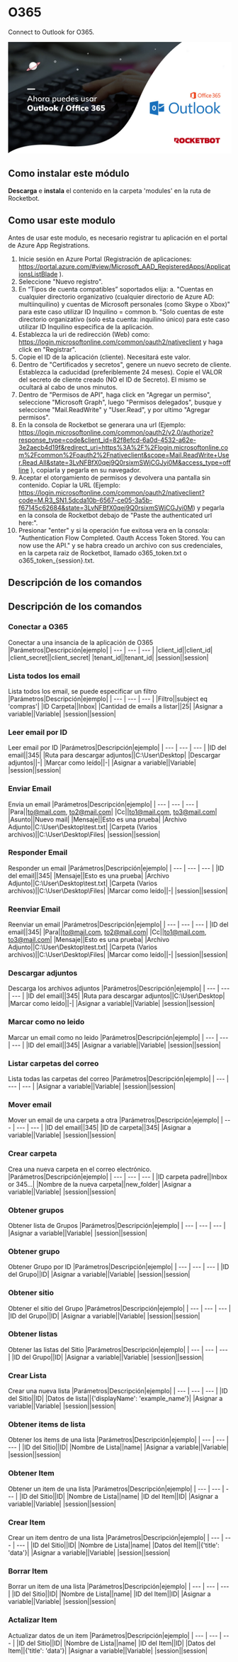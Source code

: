 



# O365
  
Connect to Outlook for O365.  
  
![banner](imgs/Banner_O365.png)
## Como instalar este módulo
  
__Descarga__ e __instala__ el contenido en la carpeta 'modules' en la ruta de Rocketbot.  

## Como usar este modulo

Antes de usar este modulo, es necesario registrar tu aplicación en el portal de Azure App Registrations. 

1. Inicie sesión en Azure Portal (Registración de aplicaciones: https://portal.azure.com/#view/Microsoft_AAD_RegisteredApps/ApplicationsListBlade ).
2. Seleccione "Nuevo registro".
3. En “Tipos de cuenta compatibles” soportados elija:
    a. "Cuentas en cualquier directorio organizativo (cualquier directorio de Azure AD: multiinquilino) y cuentas de Microsoft personales (como Skype o Xbox)" para este caso utilizar  ID Inquilino = common
    b. "Solo cuentas de este directorio organizativo (solo esta cuenta: inquilino único) para este caso utilizar ID Inquilino especifica de la aplicación.
4. Establezca la uri de redirección (Web) como: https://login.microsoftonline.com/common/oauth2/nativeclient y haga click en "Registrar".
5. Copie el ID de la aplicación (cliente). Necesitará este valor.
6. Dentro de "Certificados y secretos", genere un nuevo secreto de cliente. Establezca la caducidad (preferiblemente 24 meses). Copie el VALOR del secreto de cliente creado (NO el ID de Secreto). El mismo se ocultará al cabo de unos minutos.
7. Dentro de "Permisos de API", haga click en "Agregar un permiso", seleccione "Microsoft Graph", luego "Permisos delegados", busque y seleccione "Mail.ReadWrite" y "User.Read", y por ultimo "Agregar permisos".
8. En la consola de Rocketbot se generara una url (Ejemplo: https://login.microsoftonline.com/common/oauth2/v2.0/authorize?response_type=code&client_id=82f8efcd-6a0d-4532-a62e-3e2aecb4d19f&redirect_uri=https%3A%2F%2Flogin.microsoftonline.com%2Fcommon%2Foauth2%2Fnativeclient&scope=Mail.ReadWrite+User.Read.All&state=3LvNFBfX0qej9Q0rsixmSWjCGJyi0M&access_type=offline ), copiarla y pegarla en su navegador.
9. Aceptar el otorgamiento de permisos y devolvera una pantalla sin contenido. Copiar la URL (Ejemplo: https://login.microsoftonline.com/common/oauth2/nativeclient?code=M.R3_SN1.5dcda10b-6567-ce05-3a5b-f67145c62684&state=3LvNFBfX0qej9Q0rsixmSWjCGJyi0M) y pegarla en la consola de Rocketbot debajo de "Paste the authenticated url here:".
10. Presionar "enter" y si la operación fue exitosa vera en la consola: "Authentication Flow Completed. Oauth Access Token Stored. You can now use the API." y se habra creado un archivo con sus credenciales, en la carpeta raiz de Rocketbot, llamado o365_token.txt o o365_token_{session}.txt.

## Descripción de los comandos

## Descripción de los comandos

### Conectar a O365
  
Conectar a una insancia de la aplicación de O365
|Parámetros|Descripción|ejemplo|
| --- | --- | --- |
|client_id||client_id|
|client_secret||client_secret|
|tenant_id||tenant_id|
|session||session|

### Lista todos los email
  
Lista todos los email, se puede especificar un filtro
|Parámetros|Descripción|ejemplo|
| --- | --- | --- |
|Filtro||subject eq 'compras'|
|ID Carpeta||Inbox|
|Cantidad de emails a listar||25|
|Asignar a variable||Variable|
|session||session|

### Leer email por ID
  
Leer email por ID
|Parámetros|Descripción|ejemplo|
| --- | --- | --- |
|ID del email||345|
|Ruta para descargar adjuntos||C:\User\Desktop|
|Descargar adjuntos||-|
|Marcar como leído||-|
|Asignar a variable||Variable|
|session||session|

### Enviar Email
  
Envia un email
|Parámetros|Descripción|ejemplo|
| --- | --- | --- |
|Para||to@mail.com, to2@mail.com|
|Cc||to1@mail.com, to3@mail.com|
|Asunto||Nuevo mail|
|Mensaje||Esto es una prueba|
|Archivo Adjunto||C:\User\Desktop\test.txt|
|Carpeta (Varios archivos)||C:\User\Desktop\Files|
|session||session|

### Responder Email
  
Responder un email
|Parámetros|Descripción|ejemplo|
| --- | --- | --- |
|ID del email||345|
|Mensaje||Esto es una prueba|
|Archivo Adjunto||C:\User\Desktop\test.txt|
|Carpeta (Varios archivos)||C:\User\Desktop\Files|
|Marcar como leído||-|
|session||session|

### Reenviar Email
  
Reenviar un email
|Parámetros|Descripción|ejemplo|
| --- | --- | --- |
|ID del email||345|
|Para||to@mail.com, to2@mail.com|
|Cc||to1@mail.com, to3@mail.com|
|Mensaje||Esto es una prueba|
|Archivo Adjunto||C:\User\Desktop\test.txt|
|Carpeta (Varios archivos)||C:\User\Desktop\Files|
|Marcar como leído||-|
|session||session|

### Descargar adjuntos
  
Descarga los archivos adjuntos
|Parámetros|Descripción|ejemplo|
| --- | --- | --- |
|ID del email||345|
|Ruta para descargar adjuntos||C:\User\Desktop|
|Marcar como leído||-|
|Asignar a variable||Variable|
|session||session|

### Marcar como no leido
  
Marcar un email como no leido
|Parámetros|Descripción|ejemplo|
| --- | --- | --- |
|ID del email||345|
|Asignar a variable||Variable|
|session||session|

### Listar carpetas del correo
  
Lista todas las carpetas del correo
|Parámetros|Descripción|ejemplo|
| --- | --- | --- |
|Asignar a variable||Variable|
|session||session|

### Mover email
  
Mover un email de una carpeta a otra
|Parámetros|Descripción|ejemplo|
| --- | --- | --- |
|ID del email||345|
|ID de carpeta||345|
|Asignar a variable||Variable|
|session||session|

### Crear carpeta
  
Crea una nueva carpeta en el correo electrónico.
|Parámetros|Descripción|ejemplo|
| --- | --- | --- |
|ID carpeta padre||Inbox or 345...|
|Nombre de la nueva carpeta||new_folder|
|Asignar a variable||Variable|
|session||session|

### Obtener grupos
  
Obtener lista de Grupos
|Parámetros|Descripción|ejemplo|
| --- | --- | --- |
|Asignar a variable||Variable|
|session||session|

### Obtener grupo
  
Obtener Grupo por ID
|Parámetros|Descripción|ejemplo|
| --- | --- | --- |
|ID del Grupo||ID|
|Asignar a variable||Variable|
|session||session|

### Obtener sitio
  
Obtener el sitio del Grupo
|Parámetros|Descripción|ejemplo|
| --- | --- | --- |
|ID del Grupo||ID|
|Asignar a variable||Variable|
|session||session|

### Obtener listas
  
Obtener las listas del Sitio
|Parámetros|Descripción|ejemplo|
| --- | --- | --- |
|ID del Grupo||ID|
|Asignar a variable||Variable|
|session||session|

### Crear Lista
  
Crear una nueva lista
|Parámetros|Descripción|ejemplo|
| --- | --- | --- |
|ID del Sitio||ID|
|Datos de lista||{'displayName': 'example_name'}|
|Asignar a variable||Variable|
|session||session|

### Obtener items de lista
  
Obtener los items de una lista
|Parámetros|Descripción|ejemplo|
| --- | --- | --- |
|ID del Sitio||ID|
|Nombre de Lista||name|
|Asignar a variable||Variable|
|session||session|

### Obtener Item
  
Obtener un item de una lista
|Parámetros|Descripción|ejemplo|
| --- | --- | --- |
|ID del Sitio||ID|
|Nombre de Lista||name|
|ID del Item||ID|
|Asignar a variable||Variable|
|session||session|

### Crear Item
  
Crear un item dentro de una lista
|Parámetros|Descripción|ejemplo|
| --- | --- | --- |
|ID del Sitio||ID|
|Nombre de Lista||name|
|Datos del Item||{'title': 'data'}|
|Asignar a variable||Variable|
|session||session|

### Borrar Item
  
Borrar un item de una lista
|Parámetros|Descripción|ejemplo|
| --- | --- | --- |
|ID del Sitio||ID|
|Nombre de Lista||name|
|ID del Item||ID|
|Asignar a variable||Variable|
|session||session|

### Actalizar Item
  
Actualizar datos de un item
|Parámetros|Descripción|ejemplo|
| --- | --- | --- |
|ID del Sitio||ID|
|Nombre de Lista||name|
|ID del Item||ID|
|Datos del Item||{'title': 'data'}|
|Asignar a variable||Variable|
|session||session|